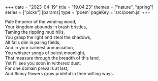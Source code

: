 +++
date = "2023-04-19"
title = "19.04.23"
themes = ["nature", "spring"]
series = ["picks"]
[params]
  type = 'poem'
  pageKey = 'src/poem.js'
+++

Pale Emperor of the winding wood,  
Your kingdom abounds in brash bristles,  
Taming the rippling mud hills,  
You grasp the light and steal the shadows,  
All falls dim in paling fields,  
And in your calmest annunciation,  
You whisper songs of palest moonlight,  
That measure through the breadth of this land,  
Yet I'll see you soon in withered dust,  
For one domain prevails at last,  
And flimsy flowers grow prideful in their wilting ways.
